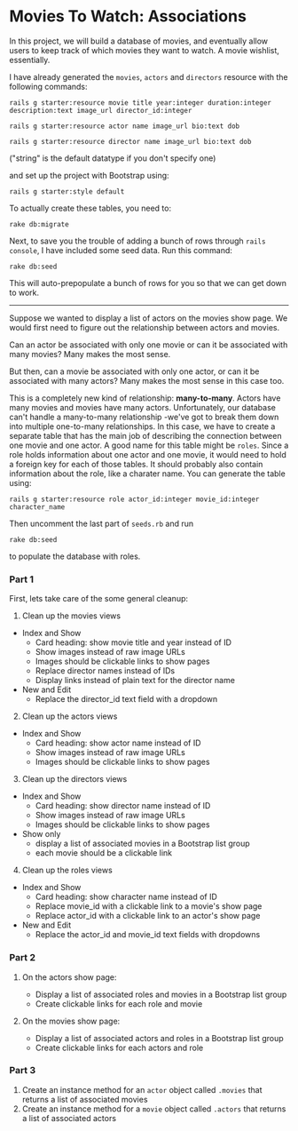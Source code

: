 # Movies To Watch: Associations

In this project, we will build a database of movies, and eventually allow users to keep track of which movies they want to watch. A movie wishlist, essentially.

I have already generated the `movies`, `actors` and `directors` resource with the following commands:

    rails g starter:resource movie title year:integer duration:integer description:text image_url director_id:integer

    rails g starter:resource actor name image_url bio:text dob

    rails g starter:resource director name image_url bio:text dob

("string" is the default datatype if you don't specify one)

and set up the project with Bootstrap using:

    rails g starter:style default

To actually create these tables, you need to:

    rake db:migrate

Next, to save you the trouble of adding a bunch of rows through `rails console`, I have included some seed data. Run this command:

    rake db:seed

This will auto-prepopulate a bunch of rows for you so that we can get down to work.

---


Suppose we wanted to display a list of actors on the movies show page. We would first need to figure out the relationship between actors and movies.

Can an actor be associated with only one movie or can it be associated with many movies? Many makes the most sense.

But then, can a movie be associated with only one actor, or can it be associated with many actors? Many makes the most sense in this case too.

This is a completely new kind of relationship: **many-to-many**.  Actors have many movies and movies have many actors. Unfortunately, our database can't handle a many-to-many relationship -we've got to break them down into multiple one-to-many relationships. In this case, we have to create a separate table that has the main job of describing the connection between one movie and one actor. A good name for this table might be `roles`. Since a role holds information about one actor and one movie, it would need to hold a foreign key for each of those tables. It should probably also contain information about the role, like a charater name. You can generate the table using:

    rails g starter:resource role actor_id:integer movie_id:integer character_name

Then uncomment the last part of `seeds.rb` and run

    rake db:seed

to populate the database with roles.

### Part 1

First, lets take care of the some general cleanup:

1. Clean up the movies views
 - Index and Show
    - Card heading: show movie title and year instead of ID
    - Show images instead of raw image URLs
    - Images should be clickable links to show pages
    - Replace director names instead of IDs
    - Display links instead of plain text for the director name
 - New and Edit
    - Replace the director_id text field with a dropdown

2. Clean up the actors views
 - Index and Show
    - Card heading: show actor name instead of ID
    - Show images instead of raw image URLs
    - Images should be clickable links to show pages

3. Clean up the directors views
 - Index and Show
    - Card heading: show director name instead of ID
    - Show images instead of raw image URLs
    - Images should be clickable links to show pages
 - Show only
    - display a list of associated movies in a Bootstrap list group
    - each movie should be a clickable link

4. Clean up the roles views
 - Index and Show
    - Card heading: show character name instead of ID
    - Replace movie_id with a clickable link to a movie's show page
    - Replace actor_id with a clickable link to an actor's show page
 - New and Edit
    - Replace the actor_id and movie_id text fields with dropdowns

### Part 2

1. On the actors show page:
    - Display a list of associated roles and movies in a Bootstrap list group
    - Create clickable links for each role and movie

2. On the movies show page:
    - Display a list of associated actors and roles in a Bootstrap list group
    - Create clickable links for each actors and role

### Part 3

1. Create an instance method for an `actor` object called `.movies` that returns a list of associated movies
2. Create an instance method for a `movie` object called `.actors` that returns a list of associated actors




